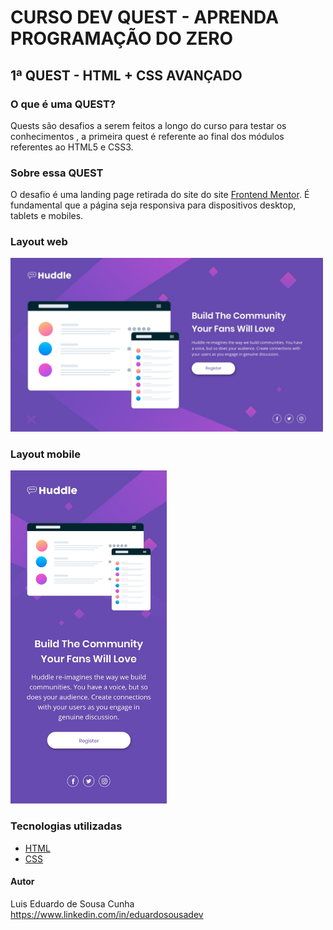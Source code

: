 # CURSO DEV QUEST - APRENDA PROGRAMAÇÃO DO ZERO
## 1ª QUEST - HTML + CSS AVANÇADO


### O que é uma QUEST?
Quests são desafios a serem feitos a longo do curso para testar os conhecimentos , a primeira quest é referente ao final dos módulos referentes ao HTML5 e CSS3.

### Sobre essa QUEST
O desafio é uma landing page retirada do site do site [Frontend Mentor](https://www.frontendmentor.io/challenges/huddle-landing-page-with-a-single-introductory-section-B_2Wvxgi0). É fundamental que a página seja responsiva para dispositivos desktop, tablets e mobiles.

### Layout web
<img width='500' src="src/designer/desktop-design.jpg" />

### Layout mobile
<img width='250' src="src/designer/mobile-design.jpg" />

### Tecnologias utilizadas
* [HTML](https://developer.mozilla.org/pt-BR/docs/Web/HTML)
* [CSS](https://developer.mozilla.org/pt-BR/docs/Web/CSS)

#### Autor
Luis Eduardo de Sousa Cunha
https://www.linkedin.com/in/eduardosousadev


